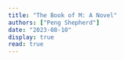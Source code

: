```yaml
---
title: "The Book of M: A Novel"
authors: ["Peng Shepherd"]
date: "2023-08-10"
display: true
read: true
---
```


